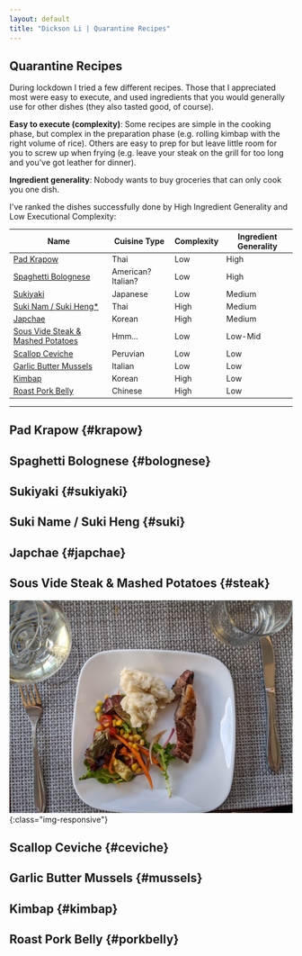 ```yaml
---
layout: default
title: "Dickson Li | Quarantine Recipes"
---
```


## Quarantine Recipes

During lockdown I tried a few different recipes. Those that I appreciated most were easy to execute, and used ingredients that you would generally use for other dishes (they also tasted good, of course). 

**Easy to execute (complexity)**:  Some recipes are simple in the cooking phase, but complex in the preparation phase (e.g. rolling kimbap with the right volume of rice). Others are easy to prep for but leave little room for you to screw up when frying (e.g. leave your steak on the grill for too long and you've got leather for dinner).

**Ingredient generality**: Nobody wants to buy groceries that can only cook you one dish.

I've ranked the dishes successfully done by High Ingredient Generality and Low Executional Complexity: 

Name | Cuisine Type | Complexity | Ingredient Generality |
---------|--------|------------| ----
[Pad Krapow](#krapow) | Thai | Low | High
[Spaghetti Bolognese](#bolognese) | American? Italian? | Low | High
[Sukiyaki](#sukiyaki) | Japanese | Low | Medium
[Suki Nam / Suki Heng*](#suki) | Thai | High | Medium
[Japchae](#japchae) | Korean | High | Medium
[Sous Vide Steak & Mashed Potatoes](#steak) | Hmm... | Low | Low-Mid
[Scallop Ceviche](#ceviche) | Peruvian | Low | Low
[Garlic Butter Mussels](#mussels) | Italian | Low | Low
[Kimbap](#kimbap) | Korean | High | Low
[Roast Pork Belly](#porkbelly) | Chinese | High | Low

---

## Pad Krapow {#krapow}
## Spaghetti Bolognese {#bolognese}
## Sukiyaki {#sukiyaki}
## Suki Name / Suki Heng {#suki}
## Japchae {#japchae}
## Sous Vide Steak & Mashed Potatoes {#steak}


![Steak Plated](images/recipes/steak_plated.jpg){:class="img-responsive"}





## Scallop Ceviche {#ceviche}
## Garlic Butter Mussels {#mussels}
## Kimbap {#kimbap}
## Roast Pork Belly {#porkbelly}
